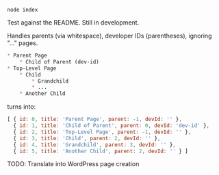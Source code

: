 `node index`

Test against the README. Still in development.

Handles parents (via whitespace), developer IDs (parentheses), ignoring "..." pages.

```md
* Parent Page
    * Child of Parent (dev-id)
* Top-Level Page
    * Child
        * Grandchild
        * ...
    * Another Child
```

turns into:

```js
[ { id: 0, title: 'Parent Page', parent: -1, devId: '' },
  { id: 1, title: 'Child of Parent', parent: 0, devId: 'dev-id' },
  { id: 2, title: 'Top-Level Page', parent: -1, devId: '' },
  { id: 3, title: 'Child', parent: 2, devId: '' },
  { id: 4, title: 'Grandchild', parent: 3, devId: '' },
  { id: 5, title: 'Another Child', parent: 2, devId: '' } ]
```

TODO: Translate into WordPress page creation

